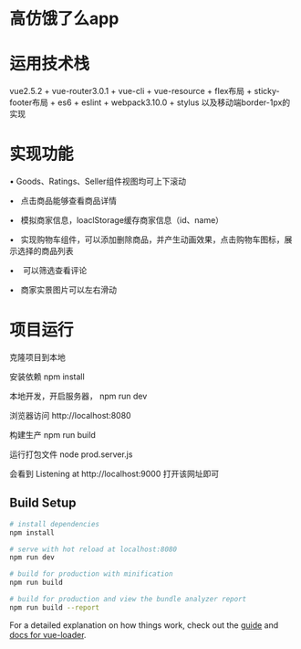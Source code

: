 # 高仿饿了么app
# 运用技术栈
vue2.5.2 + vue-router3.0.1 + vue-cli + vue-resource + flex布局 + sticky-footer布局 + es6 + eslint + webpack3.10.0 + stylus
以及移动端border-1px的实现

# 实现功能
•    Goods、Ratings、Seller组件视图均可上下滚动

•    点击商品能够查看商品详情

•    模拟商家信息，loaclStorage缓存商家信息（id、name）

•    实现购物车组件，可以添加删除商品，并产生动画效果，点击购物车图标，展示选择的商品列表

•    可以筛选查看评论

•    商家实景图片可以左右滑动 

# 项目运行

克隆项目到本地

安装依赖
npm install

本地开发，开启服务器，
npm run dev

浏览器访问
http://localhost:8080



构建生产
npm run build

运行打包文件
node prod.server.js 

会看到 Listening at http://localhost:9000 
打开该网址即可

## Build Setup

``` bash
# install dependencies
npm install

# serve with hot reload at localhost:8080
npm run dev

# build for production with minification
npm run build

# build for production and view the bundle analyzer report
npm run build --report
```

For a detailed explanation on how things work, check out the [guide](http://vuejs-templates.github.io/webpack/) and [docs for vue-loader](http://vuejs.github.io/vue-loader).
